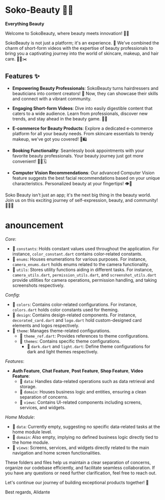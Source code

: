 # Soko-Beauty 💄✨

**Everything Beauty**

Welcome to SokoBeauty, where beauty meets innovation! 💅🌟

SokoBeauty is not just a platform; it's an experience. 🚀 We've combined the charm of short-form videos with the expertise of beauty professionals to bring you a captivating journey into the world of skincare, makeup, and hair care. 🎥💄✂️

## Features ✨

- **Empowering Beauty Professionals**: SokoBeauty turns hairdressers and beauticians into content creators! 🌟 Now, they can showcase their skills and connect with a vibrant community.

- **Engaging Short-form Videos**: Dive into easily digestible content that caters to a wide audience. Learn from professionals, discover new trends, and stay ahead in the beauty game. 📱💅

- **E-commerce for Beauty Products**: Explore a dedicated e-commerce platform for all your beauty needs. From skincare essentials to trendy makeup, we've got you covered! 💖🛍️

- **Booking Functionality**: Seamlessly book appointments with your favorite beauty professionals. Your beauty journey just got more convenient! 💇‍♀️🗓️

- **Computer Vision Recommendations**: Our advanced Computer Vision feature suggests the best facial recommendations based on your unique characteristics. Personalized beauty at your fingertips! 👁️💖

Soko Beauty isn't just an app; it's the next big thing in the beauty world. Join us on this exciting journey of self-expression, beauty, and community! 💃🌈✨

# anouncement
*Core*:
- 📁 `constants`: Holds constant values used throughout the application. For instance, `color_constant.dart` contains color-related constants.
- 📁 `enums`: Houses enumerations for various purposes. For instance, `camera_enums.dart` holds enums related to the camera functionality.
- 📁 `utils`: Stores utility functions aiding in different tasks. For instance, `camera_utils.dart`, `permission_utils.dart`, and `screenshot_utils.dart` provide utilities for camera operations, permission handling, and taking screenshots respectively.

*Config*:
- 📁 `colors`: Contains color-related configurations. For instance, `colors.dart` holds color constants used for theming.
- 📁 `design`: Contains design-related components. For instance, `decorated_card.dart` and `logo.dart` hold custom-designed card elements and logos respectively.
- 📁 `theme`: Manages theme-related configurations.
  - 📄 `theme_ref.dart`: Provides references to theme configurations.
  - 📁 `themes`: Contains specific theme configurations.
    - 📄 `dark.dart` and `light.dart`: Define theme configurations for dark and light themes respectively.

*Features*:

- **Auth Feature**, **Chat Feature**, **Post Feature**, **Shop Feature**, **Video Feature**:
  - 📁 `data`: Handles data-related operations such as data retrieval and storage.
  - 📁 `domain`: Houses business logic and entities, ensuring a clean separation of concerns.
  - 📁 `views`: Contains UI-related components including screens, services, and widgets.

*Home Module*:

- 📁 `data`: Currently empty, suggesting no specific data-related tasks at the home module level.
- 📁 `domain`: Also empty, implying no defined business logic directly tied to the home module.
- 📁 `views`: Screens, services, and widgets directly related to the main navigation and home screen functionalities.

These folders and files help us maintain a clear separation of concerns, organize our codebase efficiently, and facilitate seamless collaboration. If you have any questions or need further clarification, feel free to reach out.

Let's continue our journey of building exceptional products together! 🚀

Best regards,
Alidante